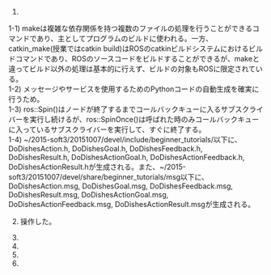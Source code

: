 1)  
1-1) makeは複雑な依存関係を持つ複数のファイルの処理を行うことができるコマンドであり、主としてプログラムのビルドに使われる。一方、catkin_make(授業ではcatkin build)はROSのcatkinビルドシステムにおけるビルドコマンドであり、ROSのソースコードをビルドすることができるが、makeと違ってビルド以外の処理は基本的に行えず、ビルドの対象もROSに限定されている。  
1-2) メッセージやサービスを使用するためのPythonコードの自動生成を確実に行うため。  
1-3) ros::Spin()はノードが終了するまでコールバックキューに入るサブスクライバーを実行し続けるが、ros::SpinOnce()は呼ばれた時のみコールバックキューに入っているサブスクライバーを実行して、すぐに終了する。  
1-4) ~/2015-soft3/20151007/devel/include/beginner_tutorials/以下に、DoDishesAction.h, DoDishesGoal.h, DoDishesFeedback.h, DoDishesResult.h, DoDishesActionGoal.h, DoDishesActionFeedback.h, DoDishesActionResult.hが生成される。また、~/2015-soft3/20151007/devel/share/beginner_tutorials/msg以下に、DoDishesAction.msg, DoDishesGoal.msg, DoDishesFeedback.msg, DoDishesResult.msg, DoDishesActionGoal.msg, DoDishesActionFeedback.msg, DoDishesActionResult.msgが生成される。  

2) 操作した。  

3)

4)

5)

6)
